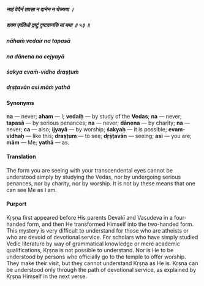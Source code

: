 ##### नाहं वेदैर्न तपसा न दानेन न चेज्यया ।
##### शक्य एवंविधो द्रष्टुं दृष्टवानसि मां यथा ॥ ५३ ॥

##### nāhaṁ vedair na tapasā
##### na dānena na cejyayā
##### śakya evaṁ-vidho draṣṭuṁ
##### dṛṣṭavān asi māṁ yathā

#### Synonyms

**na** — never; **aham** — I; **vedaiḥ** — by study of the **Vedas**; **na** — never; **tapasā** — by serious penances; **na** — never; **dānena** — by charity; **na** — never; **ca** — also; **ijyayā** — by worship; **śakyaḥ** — it is possible; **evam**-**vidhaḥ** — like this; **draṣṭum** — to see; **dṛṣṭavān** — seeing; **asi** — you are; **mām** — Me; **yathā** — as.

#### Translation

The form you are seeing with your transcendental eyes cannot be understood simply by studying the Vedas, nor by undergoing serious penances, nor by charity, nor by worship. It is not by these means that one can see Me as I am.

#### Purport

Kṛṣṇa first appeared before His parents Devakī and Vasudeva in a four-handed form, and then He transformed Himself into the two-handed form. This mystery is very difficult to understand for those who are atheists or who are devoid of devotional service. For scholars who have simply studied Vedic literature by way of grammatical knowledge or mere academic qualifications, Kṛṣṇa is not possible to understand. Nor is He to be understood by persons who officially go to the temple to offer worship. They make their visit, but they cannot understand Kṛṣṇa as He is. Kṛṣṇa can be understood only through the path of devotional service, as explained by Kṛṣṇa Himself in the next verse.